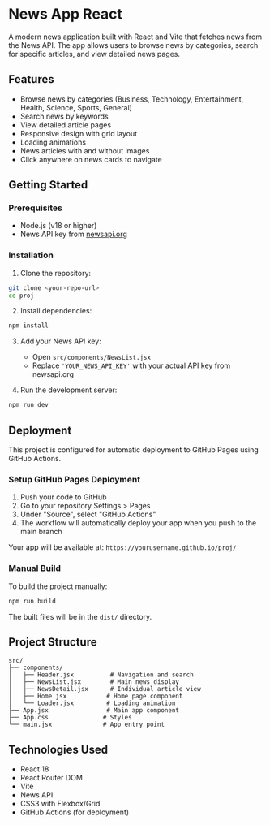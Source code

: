 # News App React

A modern news application built with React and Vite that fetches news from the News API. The app allows users to browse news by categories, search for specific articles, and view detailed news pages.

## Features

- Browse news by categories (Business, Technology, Entertainment, Health, Science, Sports, General)
- Search news by keywords
- View detailed article pages
- Responsive design with grid layout
- Loading animations
- News articles with and without images
- Click anywhere on news cards to navigate

## Getting Started

### Prerequisites

- Node.js (v18 or higher)
- News API key from [newsapi.org](https://newsapi.org)

### Installation

1. Clone the repository:

```bash
git clone <your-repo-url>
cd proj
```

2. Install dependencies:

```bash
npm install
```

3. Add your News API key:

   - Open `src/components/NewsList.jsx`
   - Replace `'YOUR_NEWS_API_KEY'` with your actual API key from newsapi.org

4. Run the development server:

```bash
npm run dev
```

## Deployment

This project is configured for automatic deployment to GitHub Pages using GitHub Actions.

### Setup GitHub Pages Deployment

1. Push your code to GitHub
2. Go to your repository Settings > Pages
3. Under "Source", select "GitHub Actions"
4. The workflow will automatically deploy your app when you push to the main branch

Your app will be available at: `https://yourusername.github.io/proj/`

### Manual Build

To build the project manually:

```bash
npm run build
```

The built files will be in the `dist/` directory.

## Project Structure

```
src/
├── components/
│   ├── Header.jsx          # Navigation and search
│   ├── NewsList.jsx        # Main news display
│   ├── NewsDetail.jsx      # Individual article view
│   ├── Home.jsx           # Home page component
│   └── Loader.jsx         # Loading animation
├── App.jsx                # Main app component
├── App.css               # Styles
└── main.jsx              # App entry point
```

## Technologies Used

- React 18
- React Router DOM
- Vite
- News API
- CSS3 with Flexbox/Grid
- GitHub Actions (for deployment)
